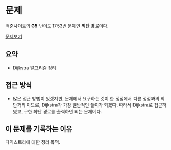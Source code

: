 
# 문제

백준사이트의 **G5** 난이도 1753번 문제인 **최단 경로**이다.


[문제보기](https://www.acmicpc.net/problem/1753)

## 요약
- Dijkstra 알고리즘 정리

##   접근 방식
- 많은 접근 방법이 있겠지만, 문제에서 요구하는 것이 한 정점에서 다른 정점과의 최단거리 이므로, Dijkstra가 가장 일반적인 풀이가 되겠다. 따라서 Dijkstra로 접근하였고, 구한 최단 경로를 출력하면 되는 문제이다.


## 이 문제를 기록하는 이유
다익스트라에 대한 정리 목적.
